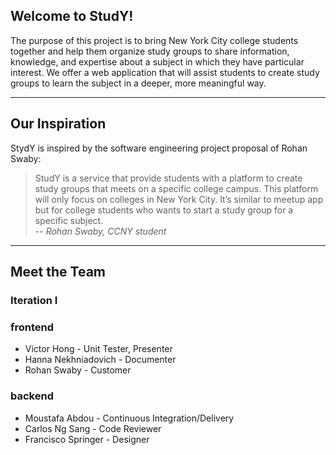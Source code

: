 ## Welcome to StudY!
The purpose of this project is to bring New York City college students together and help them organize study groups to share  information, knowledge, and expertise about a subject in which they have particular interest. 
We offer a web application that will assist students to create study groups to learn the subject in a deeper, more meaningful way.
***
## Our Inspiration
StydY is inspired by the software engineering project proposal of Rohan Swaby:
> StudY is a service that provide students with a platform to create study groups that meets on a specific college campus. This platform will only focus on colleges in New York City. It’s similar to meetup app but for college students who wants to start a study group for a specific subject.    
-- _Rohan Swaby, CCNY student_
***
## Meet the Team
### Iteration I
### frontend
* Victor Hong - Unit Tester,  Presenter
* Hanna Nekhniadovich - Documenter
* Rohan Swaby - Customer
### backend
* Moustafa Abdou - Continuous Integration/Delivery
* Carlos Ng Sang - Code Reviewer
* Francisco Springer - Designer








